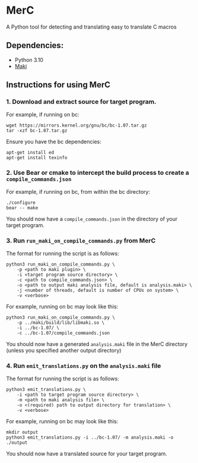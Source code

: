 # MerC

A Python tool for detecting and translating easy to translate C macros

## Dependencies:
- Python 3.10
- [Maki](https://github.com/appleseedlab/maki)

## Instructions for using MerC
### 1. Download and extract source for target program.

For example, if running on bc:
```
wget https://mirrors.kernel.org/gnu/bc/bc-1.07.tar.gz
tar -xzf bc-1.07.tar.gz
```
Ensure you have the bc dependencies:
```
apt-get install ed
apt-get install texinfo
```
### 2. Use Bear or cmake to intercept the build process to create a `compile_commands.json`

For example, if running on bc, from within the bc directory: 
```
./configure
bear -- make
```

You should now have a `compile_commands.json` in the directory of your target program.

### 3. Run `run_maki_on_compile_commands.py` from MerC 

The format for running the script is as follows:

```
python3 run_maki_on_compile_commands.py \
    -p <path to maki plugin> \
    -i <target program source directory> \
    -c <path to compile_commands.json> \
    -o <path to output maki analysis file, default is analysis.maki> \
    -j <number of threads, default is number of CPUs on system> \
    -v <verbose>
``` 

  
For example, running on bc may look like this: 
```
python3 run_maki_on_compile_commands.py \
    -p ../maki/build/lib/libmaki.so \
    -i ../bc-1.07/ \
    -c ../bc-1.07/compile_commands.json
```

You should now have a generated `analysis.maki` file in the MerC directory (unless you specified another output directory) 

### 4. Run `emit_translations.py` on the `analysis.maki` file 

The format for running the script is as follows: 

```
python3 emit_translations.py \
    -i <path to target program source directory> \
    -m <path to maki analysis file> \
    -o <(required) path to output directory for translation> \
    -v <verbose>
```

For example, running on bc may look like this: 
```
mkdir output
python3 emit_translations.py -i ../bc-1.07/ -m analysis.maki -o ./output
```
You should now have a translated source for your target program.
